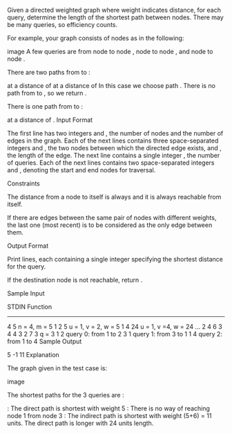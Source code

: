 Given a directed weighted graph where weight indicates distance, for each query, determine the length of the shortest path between nodes. There may be many queries, so efficiency counts.

For example, your graph consists of  nodes as in the following:

image
A few queries are from node  to node , node  to node , and node  to node .


There are two paths from  to :

 at a distance of 
 at a distance of 
In this case we choose path .
There is no path from  to , so we return .

There is one path from  to :

 at a distance of .
Input Format

The first line has two integers  and , the number of nodes and the number of edges in the graph.
Each of the next  lines contains three space-separated integers   and , the two nodes between which the directed edge  exists, and , the length of the edge.
The next line contains a single integer , the number of queries.
Each of the next  lines contains two space-separated integers  and , denoting the start and end nodes for traversal.

Constraints






The distance from a node to itself is always  and it is always reachable from itself.

If there are edges between the same pair of nodes with different weights, the last one (most recent) is to be considered as the only edge between them.

Output Format

Print  lines, each containing a single integer specifying the shortest distance for the query.

If the destination node is not reachable, return .

Sample Input

STDIN   Function
-----   --------
4 5     n = 4, m = 5
1 2 5   u = 1, v = 2, w = 5
1 4 24  u = 1, v =4, w = 24 ...
2 4 6
3 4 4
3 2 7
3       q = 3
1 2     query 0: from 1 to 2
3 1     query 1: from 3 to 1
1 4     query 2: from 1 to 4
Sample Output

5
-1
11
Explanation

The graph given in the test case is:

image

The shortest paths for the 3 queries are :

: The direct path is shortest with weight 5
: There is no way of reaching node 1 from node 3
: The indirect path is shortest with weight (5+6) = 11 units. The direct path is longer with 24 units length.